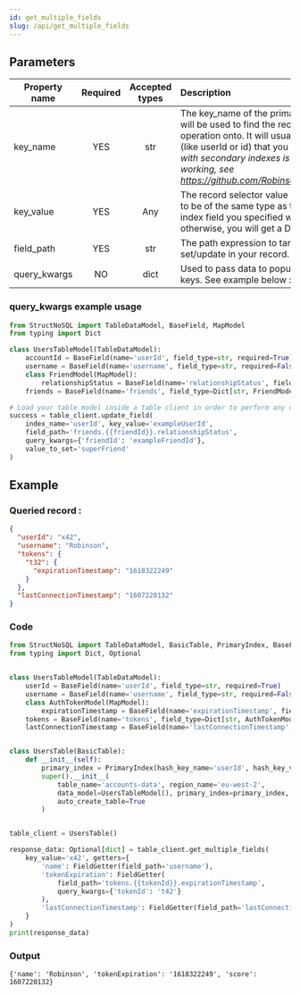 ```yaml
---
id: get_multiple_fields
slug: /api/get_multiple_fields
---
```


## Parameters

| Property name | Required | Accepted types | Description |
| ------------- | :------: | :------------: | :---------- |
| key_name      | YES      | str  | The key\_name of the primary or secondary index that will be used to find the record you want to perform the operation onto. It will usually be the primary index field (like userId or id) that you defined. _Note : The selection with secondary indexes is still in Beta and not fully working, see https://github.com/Robinson04/StructNoSQL/issues/10_ |
| key_value     | YES      | Any  | The record selector value for your operation. Will need to be of the same type as the type you defined the index field you specified with the key_name parameter, otherwise, you will get a DataValidation error. |
| field_path    | YES      | str  | The path expression to target the attribute to set/update in your record. See [Field path selectors](../basics/field_path_selectors.md) |
| query_kwargs  | NO       | dict | Used to pass data to populate a field_path that contains keys. See example below  : |




### query_kwargs example usage
```python
from StructNoSQL import TableDataModel, BaseField, MapModel
from typing import Dict

class UsersTableModel(TableDataModel):
    accountId = BaseField(name='userId', field_type=str, required=True)
    username = BaseField(name='username', field_type=str, required=False)
    class FriendModel(MapModel):
        relationshipStatus = BaseField(name='relationshipStatus', field_type=str, required=False)
    friends = BaseField(name='friends', field_type=Dict[str, FriendModel], index_name='friendId', required=False)

# Load your table model inside a table client in order to perform any operation
success = table_client.update_field(
    index_name='userId', key_value='exampleUserId',
    field_path='friends.{{friendId}}.relationshipStatus',
    query_kwargs={'friendId': 'exampleFriendId'},
    value_to_set='superFriend'
)
```

## Example

### Queried record :
```json
{
  "userId": "x42",
  "username": "Robinson",
  "tokens": {
    "t32": {
      "expirationTimestamp": "1618322249"
    }
  },
  "lastConnectionTimestamp": "1607220132"
}
```

### Code
```python
from StructNoSQL import TableDataModel, BasicTable, PrimaryIndex, BaseField, MapModel, FieldGetter
from typing import Dict, Optional


class UsersTableModel(TableDataModel):
    userId = BaseField(name='userId', field_type=str, required=True)
    username = BaseField(name='username', field_type=str, required=False)
    class AuthTokenModel(MapModel):
        expirationTimestamp = BaseField(name='expirationTimestamp', field_type=int, required=True)
    tokens = BaseField(name='tokens', field_type=Dict[str, AuthTokenModel], key_name='tokenId', required=False)
    lastConnectionTimestamp = BaseField(name='lastConnectionTimestamp', field_type=int, required=False)


class UsersTable(BasicTable):
    def __init__(self):
        primary_index = PrimaryIndex(hash_key_name='userId', hash_key_variable_python_type=str)
        super().__init__(
            table_name='accounts-data', region_name='eu-west-2',
            data_model=UsersTableModel(), primary_index=primary_index,
            auto_create_table=True
        )


table_client = UsersTable()

response_data: Optional[dict] = table_client.get_multiple_fields(
    key_value='x42', getters={
        'name': FieldGetter(field_path='username'),
        'tokenExpiration': FieldGetter(
            field_path='tokens.{{tokenId}}.expirationTimestamp',
            query_kwargs={'tokenId': 't42'}
        ),
        'lastConnectionTimestamp': FieldGetter(field_path='lastConnectionTimestamp'),
    }
)
print(response_data)

```

### Output
```
{'name': 'Robinson', 'tokenExpiration': '1618322249', 'score': 1607220132}
```
        



